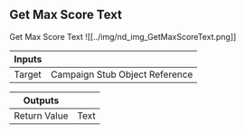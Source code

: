 ## Get Max Score Text
Get Max Score Text
![[../img/nd_img_GetMaxScoreText.png]]

|Inputs||
|--|--|
| Target | Campaign Stub Object Reference |

|Outputs||
|--|--|
| Return Value | Text |
